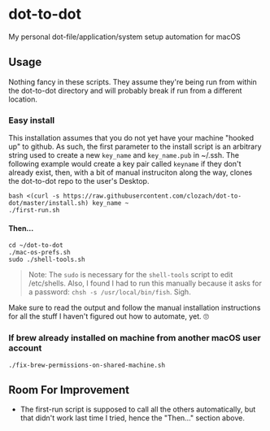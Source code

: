 # dot-to-dot
My personal dot-file/application/system setup automation for macOS

## Usage

Nothing fancy in these scripts. They assume they're being run from within the dot-to-dot directory and will probably break if run from a different location.

### Easy install

This installation assumes that you do not yet have your machine "hooked up" to github. As such, the first parameter to the install script is an arbitrary string used to create a new `key_name` and `key_name.pub` in ~/.ssh. The following example would create a key pair called `keyname` if they don't already exist, then, with a bit of manual instruciton along the way, clones the dot-to-dot repo to the user's Desktop.

    bash <(curl -s https://raw.githubusercontent.com/clozach/dot-to-dot/master/install.sh) key_name ~
    ./first-run.sh

#### Then…

    cd ~/dot-to-dot
    ./mac-os-prefs.sh
    sudo ./shell-tools.sh

> Note: The `sudo` is necessary for the `shell-tools` script to edit /etc/shells. Also, I found I had to run this manually because it asks for a password: `chsh -s /usr/local/bin/fish`. Sigh.

Make sure to read the output and follow the manual installation instructions for all the stuff I haven't figured out how to automate, yet. 🙄

### If brew already installed on machine from another macOS user account

    ./fix-brew-permissions-on-shared-machine.sh

## Room For Improvement

* The first-run script is supposed to call all the others automatically, but that didn't work last time I tried, hence the "Then…" section above.
